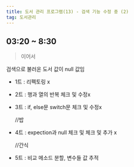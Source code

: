 ```yaml
---
title: 도서 관리 프로그램(13) - 검색 기능 수정 중 (2)
tag: 도서관리
---
```




## 03:20 ~ 8:30

> 이어서

검색으로 불러온 도서 값이 null 값임

+ 1트 : 리펙토링 x

+ 2트 : 행과 열의 반복 체크 및 수정x

+ 3트 : if, else문  switch문 체크 및 수정x

  //밥

+ 4트 : expection과  null 체크 및 체크 및 추가 x

  //간식

+ 5트 : 비교 메소드 분할, 변수들 값 추적





